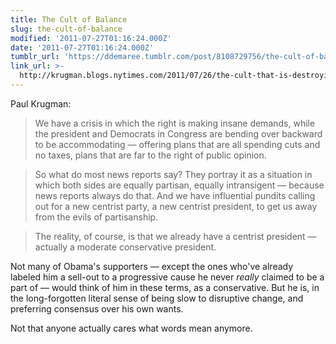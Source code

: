 ```yaml
---
title: The Cult of Balance
slug: the-cult-of-balance
modified: '2011-07-27T01:16:24.000Z'
date: '2011-07-27T01:16:24.000Z'
tumblr_url: 'https://ddemaree.tumblr.com/post/8108729756/the-cult-of-balance'
link_url: >-
  http://krugman.blogs.nytimes.com/2011/07/26/the-cult-that-is-destroying-america/
---
```

Paul Krugman:

> We have a crisis in which the right is making insane demands, while the president and Democrats in Congress are bending over backward to be accommodating — offering plans that are all spending cuts and no taxes, plans that are far to the right of public opinion.

> So what do most news reports say? They portray it as a situation in which both sides are equally partisan, equally intransigent — because news reports always do that. And we have influential pundits calling out for a new centrist party, a new centrist president, to get us away from the evils of partisanship.

> The reality, of course, is that we already have a centrist president — actually a moderate conservative president.

Not many of Obama's supporters — except the ones who've already labeled him a sell-out to a progressive cause he never _really_ claimed to be a part of — would think of him in these terms, as a conservative. But he is, in the long-forgotten literal sense of being slow to disruptive change, and preferring consensus over his own wants.

Not that anyone actually cares what words mean anymore.
